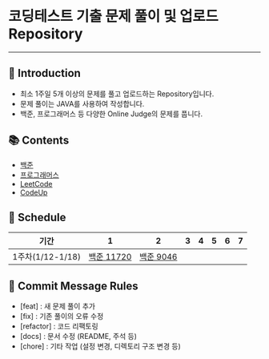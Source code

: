 # 코딩테스트 기출 문제 풀이 및 업로드 Repository
---
## 📌 Introduction
- 최소 1주일 5개 이상의 문제를 풀고 업로드하는 Repository입니다.
- 문제 풀이는 JAVA를 사용하여 작성합니다.
- 백준, 프로그래머스 등 다양한 Online Judge의 문제를 풉니다.

## 📚 Contents
- [백준](https://www.acmicpc.net/)
- [프로그래머스](https://programmers.co.kr/)
- [LeetCode](https://leetcode.com/)
- [CodeUp](https://codeup.kr/index.php)

## 📅 Schedule
| 기간             | 1            | 2                                                                                               | 3    | 4    | 5    | 6    | 7    |
|----------------|--------------|-------------------------------------------------------------------------------------------------| ------| ------| ------| ------| ------|
| 1주차(1/12-1/18) | [백준 11720](https://github.com/LimYeonKyuu/CodingTest/tree/main/src/codingtest/baekjoon/baek11720) | [백준 9046](https://github.com/LimYeonKyuu/CodingTest/tree/main/src/codingtest/baekjoon/back9046) |      |      |      |


## 📝 Commit Message Rules
- [feat] : 새 문제 풀이 추가
- [fix] : 기존 풀이의 오류 수정
- [refactor] : 코드 리팩토링
- [docs] : 문서 수정 (README, 주석 등)
- [chore] : 기타 작업 (설정 변경, 디렉토리 구조 변경 등)